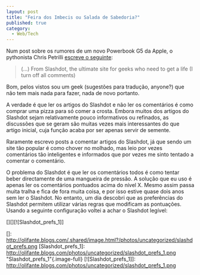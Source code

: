 ```yaml
---
layout: post
title: "Feira dos Imbecis ou Salada de Sabedoria?"
published: true
category:
  - Web/Tech
---
```


Num post sobre os rumores de um novo Powerbook G5 da Apple, o pythonista
Chris Petrilli [escreve o seguinte]:

> (...) From Slashdot, the ultimate site for geeks who need to get a
> life (I turn off all comments)

Bom, pelos vistos sou um geek (sugestões para tradução, anyone?) que não
tem mais nada para fazer, nada de novo portanto.

A verdade é que ler os artigos do Slashdot e não ler os comentários é
como comprar uma pizza para só comer a crosta. Embora muitos dos artigos
do Slashdot sejam relativamente pouco informativos ou refinados, as
discussões que se geram são muitas vezes mais interessantes do que
artigo inicial, cuja função acaba por ser apenas servir de semente.

Raramente escrevo posts a comentar artigos do Slashdot, já que sendo um
site tão popular é como chover no molhado, mas leio por vezes
comentários tão inteligentes e informados que por vezes me sinto tentado
a comentar o comentário.

O problema do Slashdot é que ler os comentários todos é como tentar
beber directamente de uma mangueira de pressão. A solução que eu uso é
apenas ler os comentários pontuados acima do nível X. Mesmo assim passa
muita tralha e fica de fora muita coisa, e por isso estive quase dois
anos sem ler o Slashdot. No entanto, um dia descobri que as preferências
do Slashdot permitem utilizar várias regras que modificam as pontuações.
Usando a seguinte configuração voltei a achar o Slashdot legível:

[][][![Slashdot\_prefs\_1]]

  [escreve o seguinte]: http://www.amber.org/%7Epetrilli/archive/2005/01/27/get_a_life_people.html
    "Pensieri di un lunatico minore: Get a life, people"
  []: http://olifante.blogs.com/.shared/image.html?/photos/uncategorized/slashdot_prefs.png
  [Slashdot\_prefs\_1]: http://olifante.blogs.com/photos/uncategorized/slashdot_prefs_1.png
    "Slashdot_prefs_1"{.image-full}
  [![Slashdot\_prefs\_1]]: http://olifante.blogs.com/photos/uncategorized/slashdot_prefs_1.png
